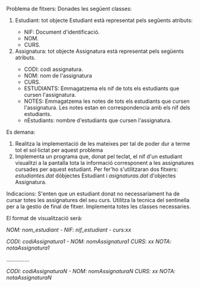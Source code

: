 Problema de fitxers:
Donades les següent classes:
<ol>
 <li>Estudiant: tot objecte Estudiant està representat pels segûents atributs:</li>
    <ul>
     <li>NIF: Document d'identificació.</li>
     <li>NOM.</li>
     <li>CURS.</li>
    </ul>
 <li>Assignatura: tot objecte Assignatura està representat pels següents atributs.</li>   
    <ul>
     <li>CODI: codi assignatura.</li>
     <li>NOM: nom de l'assignatura</li>
     <li>CURS.</li>
     <li>ESTUDIANTS: Emmagatzema els nif de tots els estudiants que cursen l'assignatura.</li>
     <li>NOTES: Emmagatzema les notes de tots els estudiants que cursen l'assignatura. Les notes estan en correspondencia amb els nif dels estudiants.</li>  
    <li>nEstudiants: nombre d'estudiants que cursen l'assignatura.</li>  
</ul>
</ol>

Es demana:
<ol>
<li>Realitza la implementació de les mateixes per tal de poder dur a terme tot el sol·lictat per aquest problema</li>
<li>Implementa un programa que, donat pel teclat, el nif d'un estudiant visualitzi a la pantalla tota la informació corresponent a les assignatures cursades per aquest estudiant. Per fer'ho s'utilitzaran dos fitxers: <i>estudiantes.dat</i> dóbjectes Estudiant i <i>asignaturas.dat</i> d'objectes Assignatura.</li>
</ol>

Indicacions:
S'enten que un estudiant donat no necessariament ha de cursar totes les assignatures del seu curs.
Utilitza la tecnica del sentinella per a la gestio de final de fitxer.
Implementa totes les classes necessaries.

El format de visualització serà:
<p></p>
<i>NOM: nom_estudiant - NIF: nif_estudiant - curs:xx</i>
<p></p>
<i>CODI: codiAssignatura1 - NOM: nomAssignatura1 CURS: xx NOTA: notaAssignatura1</i>
<p>...............</p>
<i>CODI: codiAssignaturaN - NOM: nomAssignaturaN CURS: xx NOTA: notaAssignaturaN</i>